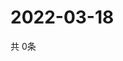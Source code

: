 # 2022-03-18
  共 0条

  <!-- BEGIN -->
  <!-- 最后更新时间Fri Mar 18 2022 14:03:57 GMT+0000 (Coordinated Universal Time) -->
  
  <!-- END -->
  
  
